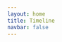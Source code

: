 ```yaml
---
layout: home
title: Timeline
navbar: false
---
```



<script setup>


import { useData } from 'vitepress'
const { theme, page, frontmatter } = useData()

import Portfolio from './portfolio/Portfolio.vue'

const imagePath = '/images/'

const config = {
    active: "timeline",
  content: {
  }

}

</script>

<Portfolio :info="theme.info" :config="config"/>
